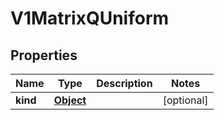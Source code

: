 

# V1MatrixQUniform

## Properties

Name | Type | Description | Notes
------------ | ------------- | ------------- | -------------
**kind** | [**Object**](.md) |  |  [optional]



